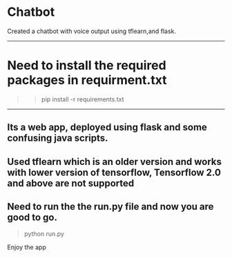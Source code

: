 # Chatbot
Created a chatbot with voice output using tflearn,and flask.
<hr>

# Need to install the required packages in requirment.txt

>> pip install -r requirements.txt

<hr>

## Its a web app, deployed using flask and some confusing java scripts.
## Used tflearn which is an older version and works with lower version of tensorflow, Tensorflow 2.0 and above are not supported
## Need to run the the run.py file and now you are good to go. 

> python run.py

Enjoy the app

